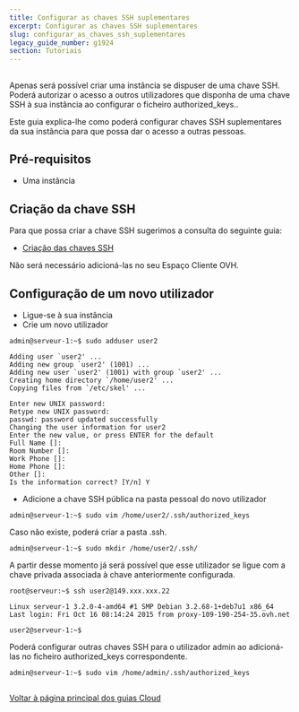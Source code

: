 ```yaml
---
title: Configurar as chaves SSH suplementares
excerpt: Configurar as chaves SSH suplementares
slug: configurar_as_chaves_ssh_suplementares
legacy_guide_number: g1924
section: Tutoriais
---
```



## 
Apenas será possível criar uma instância se dispuser de uma chave SSH.
Poderá autorizar o acesso a outros utilizadores que disponha de uma chave SSH à sua instância ao configurar o ficheiro authorized_keys..

Este guia explica-lhe como poderá configurar chaves SSH suplementares da sua instância para que possa dar o acesso a outras pessoas.


## Pré-requisitos

- Uma instância




## Criação da chave SSH
Para que possa criar a chave SSH sugerimos a consulta do seguinte guia:

- [Criação das chaves SSH]({legacy}1769)


Não será necessário adicioná-las no seu Espaço Cliente OVH.


## Configuração de um novo utilizador

- Ligue-se à sua instância
- Crie um novo utilizador

```
admin@serveur-1:~$ sudo adduser user2

Adding user `user2' ...
Adding new group `user2' (1001) ...
Adding new user `user2' (1001) with group `user2' ...
Creating home directory `/home/user2' ...
Copying files from `/etc/skel' ...

Enter new UNIX password:
Retype new UNIX password:
passwd: password updated successfully
Changing the user information for user2
Enter the new value, or press ENTER for the default
Full Name []:
Room Number []:
Work Phone []:
Home Phone []:
Other []:
Is the information correct? [Y/n] Y
```


- Adicione a chave SSH pública na pasta pessoal do novo utilizador

```
admin@serveur-1:~$ sudo vim /home/user2/.ssh/authorized_keys
```



Caso não existe, poderá criar a pasta .ssh.

```
admin@serveur-1:~$ sudo mkdir /home/user2/.ssh/
```


A partir desse momento já será possível que esse utilizador se ligue com a chave privada associada à chave anteriormente configurada.

```
root@serveur:~$ ssh user2@149.xxx.xxx.22

Linux serveur-1 3.2.0-4-amd64 #1 SMP Debian 3.2.68-1+deb7u1 x86_64
Last login: Fri Oct 16 08:14:24 2015 from proxy-109-190-254-35.ovh.net

user2@serveur-1:~$
```


Poderá configurar outras chaves SSH para o utilizador admin ao adicioná-las no ficheiro authorized_keys correspondente.

```
admin@serveur-1:~$ sudo vim /home/admin/.ssh/authorized_keys
```




## 
[Voltar à página principal dos guias Cloud]({legacy}1785)

